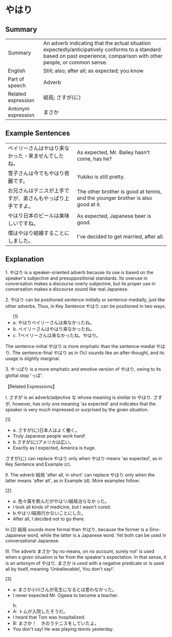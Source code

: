 # やはり

## Summary

<table><tr>   <td>Summary</td>   <td>An adverb indicating that the actual situation expectedly/anticipatively conforms to a standard based on past experience, comparison with other people, or common sense.</td></tr><tr>   <td>English</td>   <td>Still; also; after all; as expected; you know</td></tr><tr>   <td>Part of speech</td>   <td>Adverb</td></tr><tr>   <td>Related expression</td>   <td>結局; さすが(に)</td></tr><tr>   <td>Antonym expression</td>   <td>まさか</td></tr></table>

## Example Sentences

<table><tr>   <td>ベイリーさんはやはり来なかった・来ませんでしたね。</td>   <td>As expected, Mr. Bailey hasn't come, has he?</td></tr><tr>   <td>雪子さんは今でもやはり奇麗です。</td>   <td>Yukiko is still pretty.</td></tr><tr>   <td>お兄さんはテニスが上手ですが、弟さんもやっぱり上手ですよ。</td>   <td>The other brother is good at tennis, and the younger brother is also good at it.</td></tr><tr>   <td>やはり日本のビールは美味しいですね。</td>   <td>As expected, Japanese beer is good.</td></tr><tr>   <td>僕はやはり結婚することにしました。</td>   <td>I've decided to get married, after all.</td></tr></table>

## Explanation

<p>1. <span class="cloze">やはり</span> is a speaker-oriented adverb because its use is based on the speaker's subjective and presuppositional standards. Its overuse in conversation makes a discourse overly subjective, but its proper use in conversation makes a discourse sound like real Japanese.</p>  <p>2. <span class="cloze">やはり</span> can be positioned sentence-initially or sentence-medially, just like other adverbs. Thus, in Key Sentence <span class="cloze">やはり</span> can be positioned in two ways.</p>  <ul>(1) <li>a. <span class="cloze">やはり</span>ベイリーさんは来なかったね。</li> <div class="divide"></div> <li>b. ベイリーさんは<span class="cloze">やはり</span>来なかったね。</li> <div class="divide"></div> <li>c. ?ベイリーさんは来なかったね，<span class="cloze">やはり</span>。</li> </ul>  <p>The sentence-initial <span class="cloze">やはり</span> is more emphatic than the sentence-medial <span class="cloze">やはり</span>. The sentence-final <span class="cloze">やはり</span> as in (1c) sounds like an after-thought, and its usage is slightly marginal.</p>  <p>3. <span class="cloze">やっぱり</span> is a more emphatic and emotive version of <span class="cloze">やはり</span>, owing to its glottal stop '<span class="cloze">っぱ</span>'.</p>  <p>【Related Expressions】</p>  <p>I. さすが is an adverb/adjective な whose meaning is similar to <span class="cloze">やはり</span>. さすが, however, has only one meaning 'as expected' and indicates that the speaker is very much impressed or surprised by the given situation.</p>  <p>[1]</p>  <ul> <li>a. さすが(に)日本人はよく働く。</li> <li>Truly Japanese people work hard!</li> <div class="divide"></div> <li>b.さすが(に)アメリカは広い。</li> <li>Exactly as I expected, America is huge.</li> </ul>  <p>さすが(に) can replace <span class="cloze">やはり</span> only when <span class="cloze">やはり</span> means 'as expected', as in Key Sentence and Example (c).</p>  <p>II. The adverb 結局 'after all, in short' can replace <span class="cloze">やはり</span> only when the latter means 'after all', as in Example (d). More examples follow:</p>  <p>[2]</p>  <ul> <li>a. 色々薬を飲んだがやはリ/結局治らなかった。</li> <li>I took all kinds of medicine, but I wasn't cured.</li> <div class="divide"></div> <li>b.やはリ/結局行かないことにした。</li> <li>After all, I decided not to go there.</li> </ul>  <p>In [2] 結局 sounds more formal than <span class="cloze">やはり</span>, because the former is a Sino-Japanese word, while the latter is a Japanese word. Yet both can be used in conversational Japanese.</p>   <p>III. The adverb まさか 'by no means, on no account, surely not' is used when a given situation is far from the speaker's expectation. In that sense, it is an antonym of <span class="cloze">やはり</span>. まさか is used with a negative predicate or is used all by itself, meaning 'Unbelievable!, You don't say!'.</p>  <p>[3]</p>  <ul> <li>a. まさか小川さんが先生になるとは思わなかった。</li> <li>I never expected Mr. Ogawa to become a teacher.</li> </ul>  <ul>b.  <li>A: トムが入院したそうだ。</li> <li>I heard that Tom was hospitalized.</li> <div class="divide"></div> <li>B: まさか！　きのうテニスをしていたよ。</li> <li>You don't say! He was playing tennis yesterday.</li> </ul>

